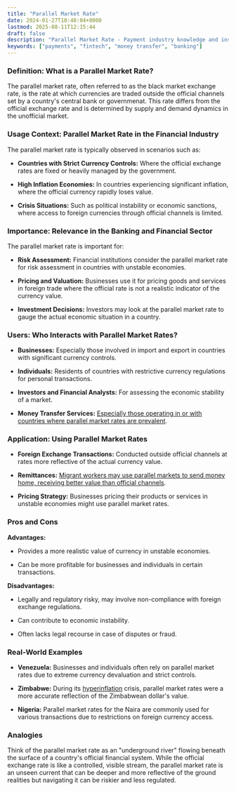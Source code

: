 ```yaml
---
title: "Parallel Market Rate"
date: 2024-01-27T10:48:04+0000
lastmod: 2025-08-11T12:15:44
draft: false
description: "Parallel Market Rate - Payment industry knowledge and insights"
keywords: ["payments", "fintech", "money transfer", "banking"]
---
```


### Definition: What is a Parallel Market Rate?

The parallel market rate, often referred to as the black market exchange rate, is the rate at which currencies are traded outside the official channels set by a country's central bank or governmenat. This rate differs from the official exchange rate and is determined by supply and demand dynamics in the unofficial market.

### Usage Context: Parallel Market Rate in the Financial Industry

The parallel market rate is typically observed in scenarios such as:

- **Countries with Strict Currency Controls:** Where the official exchange rates are fixed or heavily managed by the government.

- **High Inflation Economies:** In countries experiencing significant inflation, where the official currency rapidly loses value.

- **Crisis Situations:** Such as political instability or economic sanctions, where access to foreign currencies through official channels is limited.

### Importance: Relevance in the Banking and Financial Sector

The parallel market rate is important for:

- **Risk Assessment:** Financial institutions consider the parallel market rate for risk assessment in countries with unstable economies.

- **Pricing and Valuation:** Businesses use it for pricing goods and services in foreign trade where the official rate is not a realistic indicator of the currency value.

- **Investment Decisions:** Investors may look at the parallel market rate to gauge the actual economic situation in a country.

### Users: Who Interacts with Parallel Market Rates?

- **Businesses:** Especially those involved in import and export in countries with significant currency controls.

- **Individuals:** Residents of countries with restrictive currency regulations for personal transactions.

- **Investors and Financial Analysts:** For assessing the economic stability of a market.

- **Money Transfer Services:** [Especially those operating in or with countries where parallel market rates are prevalent](https://faisalkhanllc.xyz/resources/payments-wiki/m/money-transfer/).

### Application: Using Parallel Market Rates

- **Foreign Exchange Transactions:** Conducted outside official channels at rates more reflective of the actual currency value.

- **Remittances:** [Migrant workers may use parallel markets to send money home, receiving better value than official channels](https://faisalkhanllc.xyz/resources/payments-wiki/h/home-remittances/).

- **Pricing Strategy:** Businesses pricing their products or services in unstable economies might use parallel market rates.

### Pros and Cons

**Advantages:**

- Provides a more realistic value of currency in unstable economies.

- Can be more profitable for businesses and individuals in certain transactions.

**Disadvantages:**

- Legally and regulatory risky, may involve non-compliance with foreign exchange regulations.

- Can contribute to economic instability.

- Often lacks legal recourse in case of disputes or fraud.

### Real-World Examples

- **Venezuela:** Businesses and individuals often rely on parallel market rates due to extreme currency devaluation and strict controls.

- **Zimbabwe:** During its [hyperinflation](https://faisalkhanllc.xyz/resources/payments-wiki/h/hyper-inflation/) crisis, parallel market rates were a more accurate reflection of the Zimbabwean dollar's value.

- **Nigeria:** Parallel market rates for the Naira are commonly used for various transactions due to restrictions on foreign currency access.

### Analogies

Think of the parallel market rate as an "underground river" flowing beneath the surface of a country's official financial system. While the official exchange rate is like a controlled, visible stream, the parallel market rate is an unseen current that can be deeper and more reflective of the ground realities but navigating it can be riskier and less regulated.